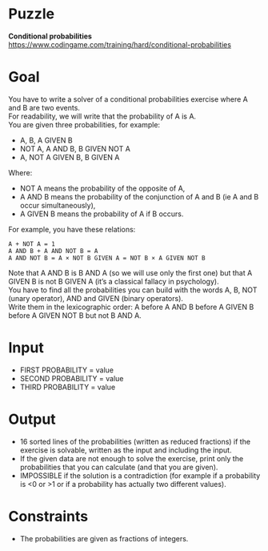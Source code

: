 # Puzzle
**Conditional probabilities** https://www.codingame.com/training/hard/conditional-probabilities

# Goal
You have to write a solver of a conditional probabilities exercise where A and B are two events.  
For readability, we will write that the probability of A is A.  
You are given three probabilities, for example:  

* A, B, A GIVEN B
* NOT A, A AND B, B GIVEN NOT A
* A, NOT A GIVEN B, B GIVEN A

Where:
* NOT A means the probability of the opposite of A,
* A AND B means the probability of the conjunction of A and B (ie A and B occur simultaneously),
* A GIVEN B means the probability of A if B occurs.

For example, you have these relations:  
```
A + NOT A = 1
A AND B + A AND NOT B = A
A AND NOT B = A × NOT B GIVEN A = NOT B × A GIVEN NOT B
```

Note that A AND B is B AND A (so we will use only the first one) but that A GIVEN B is not B GIVEN A (it’s a classical fallacy in psychology).  
You have to find all the probabilities you can build with the words A, B, NOT (unary operator), AND and GIVEN (binary operators).   
Write them in the lexicographic order: A before A AND B before A GIVEN B before A GIVEN NOT B but not B AND A.  

# Input
* FIRST PROBABILITY = value
* SECOND PROBABILITY = value
* THIRD PROBABILITY = value

# Output
* 16 sorted lines of the probabilities (written as reduced fractions) if the exercise is solvable, written as the input and including the input.
* If the given data are not enough to solve the exercise, print only the probabilities that you can calculate (and that you are given).
* IMPOSSIBLE if the solution is a contradiction (for example if a probability is <0 or >1 or if a probability has actually two different values).

# Constraints
* The probabilities are given as fractions of integers.
